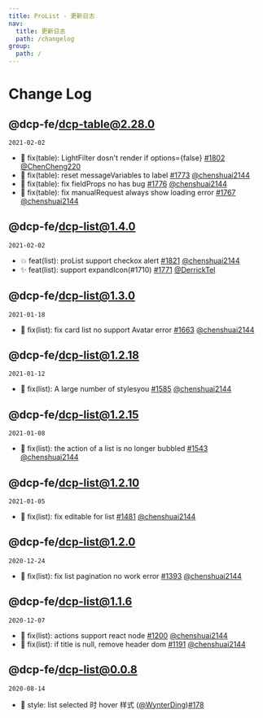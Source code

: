 ```yaml
---
title: ProList - 更新日志
nav:
  title: 更新日志
  path: /changelog
group:
  path: /
---
```


# Change Log

## @dcp-fe/dcp-table@2.28.0

`2021-02-02`

- 🐛 fix(table): LightFilter dosn't render if options={false} [#1802](https://github.com/ant-design/pro-components/pull/1802) [@ChenCheng220](https://github.com/ChenCheng220)
- 🐛 fix(table): reset messageVariables to label [#1773](https://github.com/ant-design/pro-components/pull/1773) [@chenshuai2144](https://github.com/chenshuai2144)
- 🐛 fix(table): fix fieldProps no has bug [#1776](https://github.com/ant-design/pro-components/pull/1776) [@chenshuai2144](https://github.com/chenshuai2144)
- 🐛 fix(table): fix manualRequest always show loading error [#1767](https://github.com/ant-design/pro-components/pull/1767) [@chenshuai2144](https://github.com/chenshuai2144)

## @dcp-fe/dcp-list@1.4.0

`2021-02-02`

- 💥 feat(list): proList support checkox alert [#1821](https://github.com/ant-design/pro-components/pull/1821) [@chenshuai2144](https://github.com/chenshuai2144)
- ✨ feat(list): support expandIcon(#1710) [#1771](https://github.com/ant-design/pro-components/pull/1771) [@DerrickTel](https://github.com/DerrickTel)

## @dcp-fe/dcp-list@1.3.0

`2021-01-18`

- 🐛 fix(list): fix card list no support Avatar error [#1663](https://github.com/ant-design/pro-components/pull/1663) [@chenshuai2144](https://github.com/chenshuai2144)

## @dcp-fe/dcp-list@1.2.18

`2021-01-12`

- 🐛 fix(list): A large number of stylesyou [#1585](https://github.com/ant-design/pro-components/pull/1585) [@chenshuai2144](https://github.com/chenshuai2144)

## @dcp-fe/dcp-list@1.2.15

`2021-01-08`

- 🐛 fix(list): the action of a list is no longer bubbled [#1543](https://github.com/ant-design/pro-components/pull/1543) [@chenshuai2144](https://github.com/chenshuai2144)

## @dcp-fe/dcp-list@1.2.10

`2021-01-05`

- 🐛 fix(list): fix editable for list [#1481](https://github.com/ant-design/pro-components/pull/1481) [@chenshuai2144](https://github.com/chenshuai2144)

## @dcp-fe/dcp-list@1.2.0

`2020-12-24`

- 🐛 fix(list): fix list pagination no work error [#1393](https://github.com/ant-design/pro-components/pull/1393) [@chenshuai2144](https://github.com/chenshuai2144)

## @dcp-fe/dcp-list@1.1.6

`2020-12-07`

- 🐛 fix(list): actions support react node [#1200](https://github.com/ant-design/pro-components/pull/1200) [@chenshuai2144](https://github.com/chenshuai2144)
- 🐛 fix(list): if title is null, remove header dom [#1191](https://github.com/ant-design/pro-components/pull/1191) [@chenshuai2144](https://github.com/chenshuai2144)

## @dcp-fe/dcp-list@0.0.8

`2020-08-14`

- 🎨 style: list selected 时 hover 样式 ([@WynterDing](https://github.com/WynterDing))[#178](https://github.com/ant-design/pro-components/pull/178)
